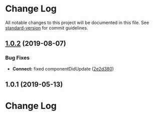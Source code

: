 # Change Log

All notable changes to this project will be documented in this file. See [standard-version](https://github.com/conventional-changelog/standard-version) for commit guidelines.

<a name="1.0.2"></a>
## [1.0.2](https://github.com/gromver/rjv-react/compare/v1.0.1...v1.0.2) (2019-08-07)


### Bug Fixes

* **Connect:** fixed componentDidUpdate ([2e2d380](https://github.com/gromver/rjv-react/commit/2e2d380))



<a name="1.0.1"></a>
## 1.0.1 (2019-05-13)



# Change Log
